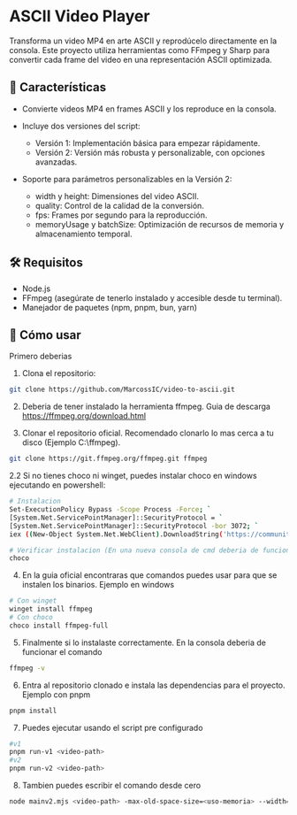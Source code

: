 # ASCII Video Player

Transforma un video MP4 en arte ASCII y reprodúcelo directamente en la consola. Este proyecto utiliza herramientas como FFmpeg y Sharp para convertir cada frame del video en una representación ASCII optimizada.

## 🚀 Características

- Convierte videos MP4 en frames ASCII y los reproduce en la consola.

- Incluye dos versiones del script:
    - Versión 1: Implementación básica para empezar rápidamente.
    - Versión 2: Versión más robusta y personalizable, con opciones avanzadas.

- Soporte para parámetros personalizables en la Versión 2:
    - width y height: Dimensiones del video ASCII.
    - quality: Control de la calidad de la conversión.
    - fps: Frames por segundo para la reproducción.
    - memoryUsage y batchSize: Optimización de recursos de memoria y almacenamiento temporal.

## 🛠️ Requisitos
- Node.js
- FFmpeg (asegúrate de tenerlo instalado y accesible desde tu terminal).
- Manejador de paquetes (npm, pnpm, bun, yarn)


## 📂 Cómo usar

Primero deberias

1. Clona el repositorio:
```bash
git clone https://github.com/MarcossIC/video-to-ascii.git 
```

2. Deberia de tener instalado la herramienta ffmpeg. Guia de descarga  https://ffmpeg.org/download.html  

3. Clonar el repositorio oficial. Recomendado clonarlo lo mas cerca a tu disco (Ejemplo C:\ffmpeg).
```bash
git clone https://git.ffmpeg.org/ffmpeg.git ffmpeg
```

2.2 Si no tienes choco ni winget, puedes instalar choco en windows ejecutando en powershell:
```bash
# Instalacion
Set-ExecutionPolicy Bypass -Scope Process -Force; `
[System.Net.ServicePointManager]::SecurityProtocol = `
[System.Net.ServicePointManager]::SecurityProtocol -bor 3072; `
iex ((New-Object System.Net.WebClient).DownloadString('https://community.chocolatey.org/install.ps1'))

# Verificar instalacion (En una nueva consola de cmd deberia de funcionar:)
choco
```

4. En la guia oficial encontraras que comandos puedes usar para que se instalen los binarios. Ejemplo en windows
```bash
# Con winget
winget install ffmpeg
# Con choco
choco install ffmpeg-full
```

5. Finalmente si lo instalaste correctamente. En la consola deberia de funcionar el comando
```bash
ffmpeg -v
```

6. Entra al repositorio clonado e instala las dependencias para el proyecto. Ejemplo con pnpm
```bash
pnpm install
```

7. Puedes ejecutar usando el script pre configurado
```bash
#v1
pnpm run-v1 <video-path>
#v2
pnpm run-v2 <video-path>
```

8. Tambien puedes escribir el comando desde cero
```bash
node mainv2.mjs <video-path> -max-old-space-size=<uso-memoria> --width=<ancho> --height=<alto> --fps=<fps> --quality=<calidad> --batch=<tamaño-de-lotes>
```
